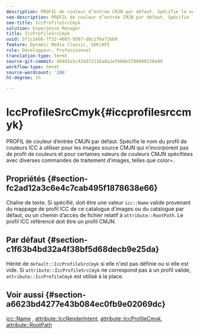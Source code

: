 ```yaml
---
description: PROFIL de couleur d’entrée CMJN par défaut. Spécifie le nom du profil de couleurs ICC à utiliser pour les images source CMJN qui n’incorporent pas de profil de couleurs et pour certaines valeurs de couleurs CMJN spécifiées avec diverses commandes de traitement d’images, telles que color=.
seo-description: PROFIL de couleur d’entrée CMJN par défaut. Spécifie le nom du profil de couleurs ICC à utiliser pour les images source CMJN qui n’incorporent pas de profil de couleurs et pour certaines valeurs de couleurs CMJN spécifiées avec diverses commandes de traitement d’images, telles que color=.
seo-title: IccProfileSrcCmyk
solution: Experience Manager
title: IccProfileSrcCmyk
uuid: 5f1c2eb6-7f32-4603-9587-d8c1f6a72bb0
feature: Dynamic Media Classic, SDK/API
role: Développeur, Professionnel
translation-type: tm+mt
source-git-commit: 469d1a5c43a972116a8a2efb0de5708800130a99
workflow-type: tm+mt
source-wordcount: '206'
ht-degree: 1%

---
```



# IccProfileSrcCmyk{#iccprofilesrccmyk}

PROFIL de couleur d’entrée CMJN par défaut. Spécifie le nom du profil de couleurs ICC à utiliser pour les images source CMJN qui n’incorporent pas de profil de couleurs et pour certaines valeurs de couleurs CMJN spécifiées avec diverses commandes de traitement d’images, telles que color=.

## Propriétés {#section-fc2ad12a3c6e4c7cab495f1878638e66}

Chaîne de texte. Si spécifié, doit être une valeur `icc::Name` valide provenant du mappage de profil ICC de ce catalogue d’images ou du catalogue par défaut, ou un chemin d’accès de fichier relatif à `attribute::RootPath`. Le profil ICC référencé doit être un profil CMJN.

## Par défaut {#section-c1f63b4bd32a4f38bf5d68decb9e25da}

Hérité de `default::IccProfileSrcCmyk` si elle n&#39;est pas définie ou si elle est vide. Si `attribute::IccProfileSrcCmyk` ne correspond pas à un profil valide, `attribute::IccProfileCmyk` est utilisé à la place.

## Voir aussi {#section-a6623bd4277e43b084ec0fb9e02069dc}

[icc::Name](../../../../../is-api/image-catalog/image-serving-api-ref/c-image-catalog-reference/c-icc-profile-map-reference/r-name-icc.md#reference-9e7d3c8e35434981a3dfac66b8946cbe) ,  [attribute::IccRenderIntent](../../../../../is-api/image-catalog/image-serving-api-ref/c-image-catalog-reference/c-attributes-reference/r-iccrenderintent.md#reference-012f207f28bd4406a5368d23ed95a51f),  [attribute::IccProfileCmyk](../../../../../is-api/image-catalog/image-serving-api-ref/c-image-catalog-reference/c-attributes-reference/r-iccprofilecmyk.md#reference-db89f9dac33e447cadb359ec1ba27ee0),  [attribute::RootPath](../../../../../is-api/image-catalog/image-serving-api-ref/c-image-catalog-reference/c-attributes-reference/r-rootpath.md#reference-17d57e5967be403b8408fa7214017494)
